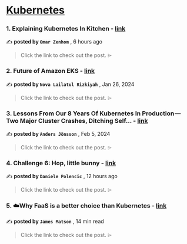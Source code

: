 
<h1><a href=https://medium.com/tag/kubernetes/recommended target="_blank" rel="noopener noreferrer">Kubernetes</a></h1>
<h3>1. Explaining Kubernetes In Kitchen - <a href=https://medium.com/@omarzenhom/explaining-kubernetes-in-kitchen-8ed04327437a?source=tag_recommended_feed---------0-84----------kubernetes----------45bedc45_fc72_4188_aaa0_5c6498f272cb------- target="_blank" rel="noopener noreferrer">link</a></h3>

✍️ **posted by `Omar Zenhom`** <date> , 6 hours ago</date>

<blockquote>Click the link to check out the post. ⌲</blockquote>

<h3>2. Future of Amazon EKS - <a href=https://medium.com/it-newbies-note/future-of-amazon-eks-f32abd083729?source=tag_recommended_feed---------1-107----------kubernetes----------45bedc45_fc72_4188_aaa0_5c6498f272cb------- target="_blank" rel="noopener noreferrer">link</a></h3>

✍️ **posted by `Nova Lailatul Rizkiyah`** <date> , Jan 26, 2024</date>

<blockquote>Click the link to check out the post. ⌲</blockquote>

<h3>3. Lessons From Our 8 Years Of Kubernetes In Production — Two Major Cluster Crashes, Ditching Self… - <a href=https://medium.com/@.anders/learnings-from-our-8-years-of-kubernetes-in-production-two-major-cluster-crashes-ditching-self-0257c09d36cd?source=tag_recommended_feed---------2-85----------kubernetes----------45bedc45_fc72_4188_aaa0_5c6498f272cb------- target="_blank" rel="noopener noreferrer">link</a></h3>

✍️ **posted by `Anders Jönsson`** <date> , Feb 5, 2024</date>

<blockquote>Click the link to check out the post. ⌲</blockquote>

<h3>4. Challenge 6: Hop, little bunny - <a href=https://medium.com/@danielepolencic/challenge-6-hop-little-bunny-b0748c3cd907?source=tag_recommended_feed---------3-84----------kubernetes----------45bedc45_fc72_4188_aaa0_5c6498f272cb------- target="_blank" rel="noopener noreferrer">link</a></h3>

✍️ **posted by `Daniele Polencic`** <date> , 12 hours ago</date>

<blockquote>Click the link to check out the post. ⌲</blockquote>

<h3>5. ☁️Why FaaS is a better choice than Kubernetes - <a href=https://medium.com/@james.matson_64120/️why-faas-is-a-better-choice-than-kubernetes-8f58773a41a1?source=tag_recommended_feed---------4-107----------kubernetes----------45bedc45_fc72_4188_aaa0_5c6498f272cb------- target="_blank" rel="noopener noreferrer">link</a></h3>

✍️ **posted by `James Matson`** <date> , 14 min read</date>

<blockquote>Click the link to check out the post. ⌲</blockquote>


